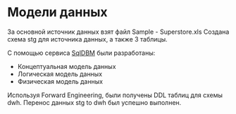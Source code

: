 # Модели данных

За основной источник данных взят файл Sample - Superstore.xls
Создана схема stg для источника данных, а также 3 таблицы.

С помощью сервиса [SqlDBM](https://sqldbm.com/Home/) были разработаны:

* Концептуальная модель данных
* Логическая модель данных
* Физическая модель данных

Используя Forward Engineering, были получены DDL таблиц для схемы dwh.
Перенос данных stg to dwh был успешно выполнен.
